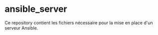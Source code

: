 # ansible_server

Ce repository contient les fichiers nécessaire pour la mise en place d'un serveur Ansible.
